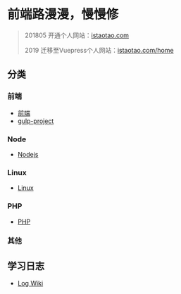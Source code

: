 
# 前端路漫漫，慢慢修

> 201805 开通个人网站：[istaotao.com](https://istaotao.com/)
>
> 2019 迁移至Vuepress个人网站：[istaotao.com/home](https://istaotao.com/home)

## 分类
### 前端
* [前端](/FrontEndDeveloper.md)
* [gulp-project](../../../gulp-project/blob/master/README.md)

### Node
* [Nodejs](/Nodejs.md)

### Linux
* [Linux](/Linux.md)

### PHP
* [PHP](/PHP.md)

### 其他


## 学习日志
* [Log Wiki](../../wiki#log)
